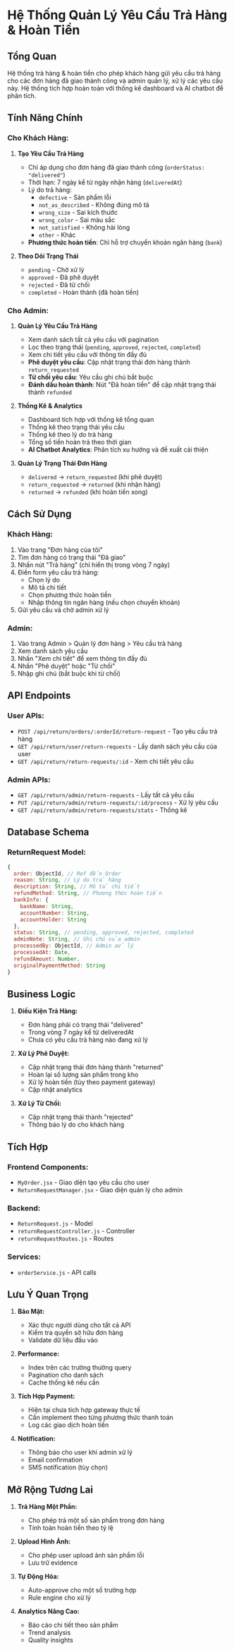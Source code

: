 # Hệ Thống Quản Lý Yêu Cầu Trả Hàng & Hoàn Tiền

## Tổng Quan
Hệ thống trả hàng & hoàn tiền cho phép khách hàng gửi yêu cầu trả hàng cho các đơn hàng đã giao thành công và admin quản lý, xử lý các yêu cầu này. Hệ thống tích hợp hoàn toàn với thống kê dashboard và AI chatbot để phân tích.

## Tính Năng Chính

### Cho Khách Hàng:
1. **Tạo Yêu Cầu Trả Hàng**
   - Chỉ áp dụng cho đơn hàng đã giao thành công (`orderStatus: "delivered"`)
   - Thời hạn: 7 ngày kể từ ngày nhận hàng (`deliveredAt`)
   - Lý do trả hàng: 
     - `defective` - Sản phẩm lỗi
     - `not_as_described` - Không đúng mô tả
     - `wrong_size` - Sai kích thước
     - `wrong_color` - Sai màu sắc
     - `not_satisfied` - Không hài lòng
     - `other` - Khác
   - **Phương thức hoàn tiền**: Chỉ hỗ trợ chuyển khoản ngân hàng (`bank`)

2. **Theo Dõi Trạng Thái**
   - `pending` - Chờ xử lý
   - `approved` - Đã phê duyệt
   - `rejected` - Đã từ chối
   - `completed` - Hoàn thành (đã hoàn tiền)

### Cho Admin:
1. **Quản Lý Yêu Cầu Trả Hàng**
   - Xem danh sách tất cả yêu cầu với pagination
   - Lọc theo trạng thái (`pending`, `approved`, `rejected`, `completed`)
   - Xem chi tiết yêu cầu với thông tin đầy đủ
   - **Phê duyệt yêu cầu**: Cập nhật trạng thái đơn hàng thành `return_requested`
   - **Từ chối yêu cầu**: Yêu cầu ghi chú bắt buộc
   - **Đánh dấu hoàn thành**: Nút "Đã hoàn tiền" để cập nhật trạng thái thành `refunded`

2. **Thống Kê & Analytics**
   - Dashboard tích hợp với thống kê tổng quan
   - Thống kê theo trạng thái yêu cầu
   - Thống kê theo lý do trả hàng
   - Tổng số tiền hoàn trả theo thời gian
   - **AI Chatbot Analytics**: Phân tích xu hướng và đề xuất cải thiện

3. **Quản Lý Trạng Thái Đơn Hàng**
   - `delivered` → `return_requested` (khi phê duyệt)
   - `return_requested` → `returned` (khi nhận hàng)
   - `returned` → `refunded` (khi hoàn tiền xong)

## Cách Sử Dụng

### Khách Hàng:
1. Vào trang "Đơn hàng của tôi"
2. Tìm đơn hàng có trạng thái "Đã giao"
3. Nhấn nút "Trả hàng" (chỉ hiển thị trong vòng 7 ngày)
4. Điền form yêu cầu trả hàng:
   - Chọn lý do
   - Mô tả chi tiết
   - Chọn phương thức hoàn tiền
   - Nhập thông tin ngân hàng (nếu chọn chuyển khoản)
5. Gửi yêu cầu và chờ admin xử lý

### Admin:
1. Vào trang Admin > Quản lý đơn hàng > Yêu cầu trả hàng
2. Xem danh sách yêu cầu
3. Nhấn "Xem chi tiết" để xem thông tin đầy đủ
4. Nhấn "Phê duyệt" hoặc "Từ chối"
5. Nhập ghi chú (bắt buộc khi từ chối)

## API Endpoints

### User APIs:
- `POST /api/return/orders/:orderId/return-request` - Tạo yêu cầu trả hàng
- `GET /api/return/user/return-requests` - Lấy danh sách yêu cầu của user
- `GET /api/return/return-requests/:id` - Xem chi tiết yêu cầu

### Admin APIs:
- `GET /api/return/admin/return-requests` - Lấy tất cả yêu cầu
- `PUT /api/return/admin/return-requests/:id/process` - Xử lý yêu cầu
- `GET /api/return/admin/return-requests/stats` - Thống kê

## Database Schema

### ReturnRequest Model:
```javascript
{
  order: ObjectId, // Ref đến Order
  reason: String, // Lý do trả hàng
  description: String, // Mô tả chi tiết
  refundMethod: String, // Phương thức hoàn tiền
  bankInfo: {
    bankName: String,
    accountNumber: String,
    accountHolder: String
  },
  status: String, // pending, approved, rejected, completed
  adminNote: String, // Ghi chú của admin
  processedBy: ObjectId, // Admin xử lý
  processedAt: Date,
  refundAmount: Number,
  originalPaymentMethod: String
}
```

## Business Logic

1. **Điều Kiện Trả Hàng:**
   - Đơn hàng phải có trạng thái "delivered"
   - Trong vòng 7 ngày kể từ deliveredAt
   - Chưa có yêu cầu trả hàng nào đang xử lý

2. **Xử Lý Phê Duyệt:**
   - Cập nhật trạng thái đơn hàng thành "returned"
   - Hoàn lại số lượng sản phẩm trong kho
   - Xử lý hoàn tiền (tùy theo payment gateway)
   - Cập nhật analytics

3. **Xử Lý Từ Chối:**
   - Cập nhật trạng thái thành "rejected"
   - Thông báo lý do cho khách hàng

## Tích Hợp

### Frontend Components:
- `MyOrder.jsx` - Giao diện tạo yêu cầu cho user
- `ReturnRequestManager.jsx` - Giao diện quản lý cho admin

### Backend:
- `ReturnRequest.js` - Model
- `returnRequestController.js` - Controller
- `returnRequestRoutes.js` - Routes

### Services:
- `orderService.js` - API calls

## Lưu Ý Quan Trọng

1. **Bảo Mật:**
   - Xác thực người dùng cho tất cả API
   - Kiểm tra quyền sở hữu đơn hàng
   - Validate dữ liệu đầu vào

2. **Performance:**
   - Index trên các trường thường query
   - Pagination cho danh sách
   - Cache thống kê nếu cần

3. **Tích Hợp Payment:**
   - Hiện tại chưa tích hợp gateway thực tế
   - Cần implement theo từng phương thức thanh toán
   - Log các giao dịch hoàn tiền

4. **Notification:**
   - Thông báo cho user khi admin xử lý
   - Email confirmation
   - SMS notification (tùy chọn)

## Mở Rộng Tương Lai

1. **Trả Hàng Một Phần:**
   - Cho phép trả một số sản phẩm trong đơn hàng
   - Tính toán hoàn tiền theo tỷ lệ

2. **Upload Hình Ảnh:**
   - Cho phép user upload ảnh sản phẩm lỗi
   - Lưu trữ evidence

3. **Tự Động Hóa:**
   - Auto-approve cho một số trường hợp
   - Rule engine cho xử lý

4. **Analytics Nâng Cao:**
   - Báo cáo chi tiết theo sản phẩm
   - Trend analysis
   - Quality insights
